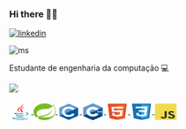 ### Hi there 👋😄 
[![linkedin](https://img.shields.io/badge/LinkedIn-0077B5?style=for-the-badge&logo=linkedin&logoColor=white=https://www.linkedin.com/in/murilo-scanholato-472483239/)](https://www.linkedin.com/in/murilo-scanholato-472483239/)

![ms](https://github.com/Scanholato/Scanholato/assets/133668651/627ef0a4-4d97-4769-a0ef-ef1b5aea5859)


Estudante de engenharia da computação 💻

<div>
  <a href="https://github.com/Scanholato">
  
  <img height="180em" src="https://github-readme-stats.vercel.app/api/top-langs/?username=scanholato&layout=compact&langs_count=7&theme=tokyonight"/>
</div>
  
<div style="display: inline_block"><br>
  <img align="center" alt="Java" height="30" width="40" src="https://raw.githubusercontent.com/devicons/devicon/master/icons/java/java-original.svg">
  <img align="center" alt="Spring Boot" height="30" width="40" src="https://raw.githubusercontent.com/devicons/devicon/master/icons/spring/spring-original.svg">
  <img align="center" alt="C" height="30" width="40" src="https://raw.githubusercontent.com/devicons/devicon/master/icons/c/c-original.svg">
  <img align="center" alt="C++" height="30" width="40" src="https://raw.githubusercontent.com/devicons/devicon/master/icons/cplusplus/cplusplus-original.svg">
  <img align="center" alt="Rick-HTML" height="30" width="40" src="https://raw.githubusercontent.com/devicons/devicon/master/icons/html5/html5-original.svg">
  <img align="center" alt="Rick-CSS" height="30" width="40" src="https://raw.githubusercontent.com/devicons/devicon/master/icons/css3/css3-original.svg">
  <img align="center" alt="JavaScript" height="30" width="40" src="https://raw.githubusercontent.com/devicons/devicon/master/icons/javascript/javascript-original.svg">
</div>

